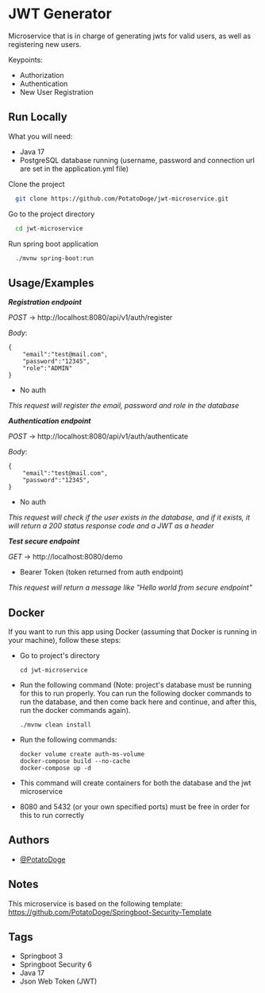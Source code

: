 
# JWT Generator

Microservice that is in charge of generating jwts for valid users, as well as registering new users.

Keypoints:
- Authorization
- Authentication
- New User Registration


## Run Locally

What you will need:
- Java 17
- PostgreSQL database running (username, password and connection url are set in the application.yml file)

Clone the project

```bash
  git clone https://github.com/PotatoDoge/jwt-microservice.git
```

Go to the project directory

```bash
  cd jwt-microservice
```

Run spring boot application

```bash
  ./mvnw spring-boot:run
```



## Usage/Examples

*__Registration endpoint__*

*POST* → http://localhost:8080/api/v1/auth/register

*Body*:

    {
        "email":"test@mail.com",
        "password":"12345",
        "role":"ADMIN"
    }

- No auth

*This request will register the email, password and role in the database*

*__Authentication endpoint__*

*POST* → http://localhost:8080/api/v1/auth/authenticate

*Body*:

    {
        "email":"test@mail.com",
        "password":"12345",
    }
- No auth

*This request will check if the user exists in the database, and if it exists, it will return a 200 status response code and a JWT as a header*

*__Test secure endpoint__*

*GET* → http://localhost:8080/demo

- Bearer Token (token returned from auth endpoint)

*This request will return a message like "Hello world from secure endpoint"*



## Docker

If you want to run this app using Docker (assuming that Docker is running in your machine), follow these steps:

- Go to project's directory

      cd jwt-microservice

- Run the following command (Note: project's database must be running for this to run properly. You can run the following docker commands to run the database, and then come back here and continue, and after this, run the docker commands again).

      ./mvnw clean install

- Run the following commands:

      docker volume create auth-ms-volume
      docker-compose build --no-cache
      docker-compose up -d

- This command will create containers for both the database and the jwt microservice
- 8080 and 5432 (or your own specified ports) must be free in order for this to run correctly
## Authors

- [@PotatoDoge](https://github.com/PotatoDoge)


## Notes
This microservice is based on the following template: https://github.com/PotatoDoge/Springboot-Security-Template

## Tags
- Springboot 3
- Springboot Security 6
- Java 17
- Json Web Token (JWT)